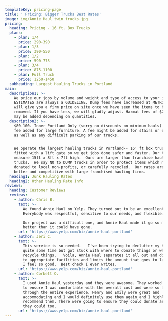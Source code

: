 ```yaml
---
templateKey: pricing-page
title: ' Pricing: Bigger Trucks Best Rates'
image: img/Annie Haul twin trucks.jpg
pricing:
  heading: Pricing - 16 ft. Box Trucks
  plans:
    - plan: 1/4
      price: 290-390
    - plan: 1/3
      price: 390-550
    - plan: 1/2
      price: 590-775
    - plan: 3/4
      price: 875-1100
    - plan: Full Truck
      price: 1250-1450
  subheading: Largest Hauling Trucks in Portland
main:
  description1: >-
    We price our jobs by volume and weight and type of access to your items. Our
    ESTIMATES are always a GUIDELINE. Dump fees have increased at METRO.  We
    will give you a firm price on site once we have seen the items to be
    removed. If you have less, we will gladly adjust. Hazmat fees of $25 or more
    may be added depending on quantities.
  description2: >-
    $80-100. Inner Portland Only (sorry no discounts on minimum hauls) $35.00
    fee added for large furniture. A fee might be added for stairs or elevators
    as well as any difficult parking of our trucks.


    We operate the largest hauling trucks in Portland-- 16' ft box trucks,
    fitted with a lift gate so we get jobs done safer and faster. Our trucks
    measure 15ft x 8ft x 7ft high.  Ours are larger than franchise hauling DUMP
    trucks.  We say NO to DUMP trucks in order to protect items which may be
    donated to local non-profits, or carefully recycled.  Our rates are still
    better and competitive with large franchised hauling firms.
  heading1: Junk Hauling Rates
  heading2: Other Hauling Rate Info
reviews:
  heading: Customer Reviews
  reviews:
    - author: Chris B.
      text: >-
        We found Annie Haul on Yelp. They turned out to be an excellent choice!
        Everybody was respectful, sensitive to our needs, and flexible.

        Our project was a difficult one, and Annie Haul made it go so much
        better than it could have gone.
      url: 'https://www.yelp.com/biz/annie-haul-portland'
    - author: Jeri C.
      text: >-
        This service is so needed.   I've been trying to declutter my house for
        quite some time but got stuck with where to donate things or where to
        recycle things.   Voila, Annie Haul separates it all out and distributes
        to appropriate facilities and limits the amount that goes to landfill.  
        I feel so good.  Best check I ever writes.
      url: 'https://www.yelp.com/biz/annie-haul-portland'
    - author: Corbett O.
      text: >-
        I used Annie Haul yesterday and they were awesome. They worked with me
        to ensure I was comfortable with the overall cost and were so friendly
        through the entire experience. Henry and Emily were great and
        accommodating and I would definitely use them again and I highly
        recommend them. There were going to ensure they could donate as much as
        they could too.
      url: 'https://www.yelp.com/biz/annie-haul-portland'
---
```


